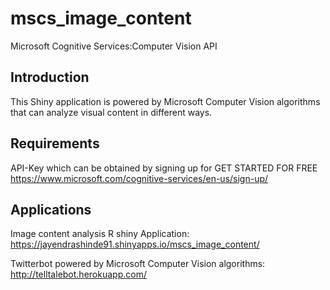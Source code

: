 # mscs_image_content
Microsoft Cognitive Services:Computer Vision API
## Introduction

This Shiny application is powered by Microsoft Computer Vision algorithms that can analyze visual content in different ways.



## Requirements
API-Key which can be obtained by signing up for GET STARTED FOR FREE
<https://www.microsoft.com/cognitive-services/en-us/sign-up/>

## Applications
Image content analysis R shiny Application:
<https://jayendrashinde91.shinyapps.io/mscs_image_content/>

Twitterbot powered by Microsoft Computer Vision algorithms:
<http://telltalebot.herokuapp.com/>
